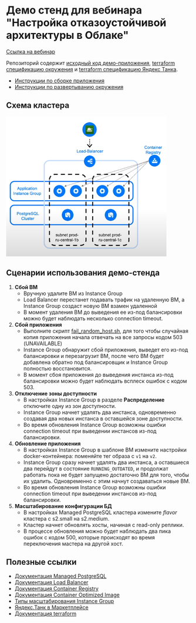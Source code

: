 # Демо стенд для вебинара "Настройка отказоустойчивой архитектуры в Облаке"
[Ссылка на вебинар](https://youtu.be/40FZ27fUaKo?si=LztW4EYUkcF2lYFC)

Репозиторий содержит [исходный код демо-приложения](app), [terraform спецификацию окружения](terraform/app)
и [terraform спецификацию Яндекс Танка](terraform/tank).

* [Инструкции по сборке приложения](app/README.md)
* [Инструкции по развертыванию окружения](terraform/README.md)

## Схема кластера

![cluster](architecture_diagram.png)

## Сценарии использования демо-стенда
1. **Сбой ВМ** 
    * Вручную удалите ВМ из Instance Group
    * Load Balancer перестанет подавать трафик на удаленную ВМ, а Instance Group создаст новую ВМ взамен удаленной
    * В момент удаления ВМ до выведения ее из-под балансировки можно будет наблюдать несколько connection timeout.
2. **Сбой приложения**
    * Выполните скрипт [fail_random_host.sh](fail_random_host.sh), для того чтобы случайная копия приложения начала отвечать на все запросы кодом 503 (UNAVAILABLE)
    * Instance Group обнаружит сбой приложения, выведет его из-под балансировки и перезагрузит ВМ, после чего ВМ будет добавлена обратно под балансировщик и Instance Group полностью восстановится.
    * В момент сбоя приложения до выведения инстанса из-под балансировки можно будет наблюдать всплеск ошибок с кодом 503.
3. **Отключение зоны доступности**
    * В настройках Instance Group в разделе **Распределение** отключите одну из зон доступности.
    * Instance Group начнет удалять два инстанса, одновременно создавая два новых инстанса в оставшейся зоне доступности.
    * Во время обновления Instance Group возможны ошибки connection timeout при выведении инстансов из-под балансировки.
4. **Обновление приложения**
    * В настройках Instance Group в шаблоне ВМ измените настройки docker-контейнера: поменяйте тег образа с `v1` на `v2`.
    * Instance Group сразу начнет удалять два инстанса, а оставшиеся два перейдут в состояние `RUNNING_OUTDATED`, и продолжат работать
    пока не будет запущено достаточно ВМ для того, чтобы их удалить. Одновременно с этим начнут создаваться новые ВМ.
    * Во время обновления Instance Group возможны ошибки connection timeout при выведении инстансов из-под балансировки.
5. **Масштабирование конфигурации БД**
    * В настройках Managed PostgreSQL кластера измените *flavor* кластера с s2.small на s2.medium.
    * Кластер начнет обновлять хосты, начиная с read-only реплики.
    * В процессе обновления можно будет наблюдать два пика ошибок с кодом 500, которые происходят во время переключения мастера на другой хост.

## Полезные ссылки
* [Документация Managed PostgreSQL](https://cloud.yandex.ru/docs/managed-postgresql/)
* [Документация Load Balancer](https://cloud.yandex.ru/docs/load-balancer/)
* [Документация Container Registry](https://cloud.yandex.ru/docs/container-registry/)
* [Документация Container Optimized Image](https://cloud.yandex.ru/docs/container-registry/concepts/coi)
* [Типы масштабирования Instance Group](https://cloud.yandex.ru/docs/compute/concepts/instance-groups/scale)
* [Яндекс.Танк в Маркетплейсе](https://cloud.yandex.ru/marketplace/products/f2ec3euo68vni32pl7aj)
* [Документация terraform](https://www.terraform.io/docs/providers/yandex/index.html)
